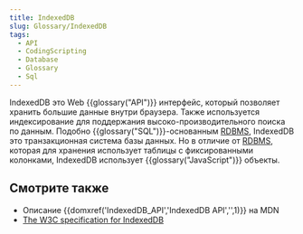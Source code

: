 ```yaml
---
title: IndexedDB
slug: Glossary/IndexedDB
tags:
  - API
  - CodingScripting
  - Database
  - Glossary
  - Sql
---
```


IndexedDB это Web {{glossary("API")}} интерфейс, который позволяет хранить большие данные внутри браузера. Также используется индексирование для поддержания высоко-производительного поиска по данным. Подобно {{glossary("SQL")}}-основанным [RDBMS](https://ru.wikipedia.org/?oldid=105906743), IndexedDB это транзакционная система базы данных. Но в отличие от [RDBMS](https://ru.wikipedia.org/?oldid=105906743), которая для хранения использует таблицы с фиксированными колонками, IndexedDB использует {{glossary("JavaScript")}} объекты.

## Смотрите также

- Описание {{domxref('IndexedDB_API','IndexedDB API','',1)}} на MDN
- [The W3C specification for IndexedDB](http://w3c.github.io/IndexedDB/)
